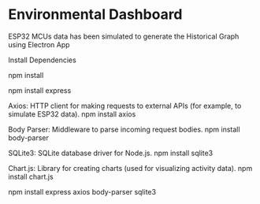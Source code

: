 # Environmental Dashboard 


ESP32 MCUs data has been simulated to generate the Historical Graph using Electron App

Install Dependencies


npm install 

npm install express

Axios: HTTP client for making requests to external APIs (for example, to simulate ESP32 data).
npm install axios

Body Parser: Middleware to parse incoming request bodies.
npm install body-parser

SQLite3: SQLite database driver for Node.js.
npm install sqlite3

Chart.js: Library for creating charts (used for visualizing activity data).
npm install chart.js

npm install express axios body-parser sqlite3


